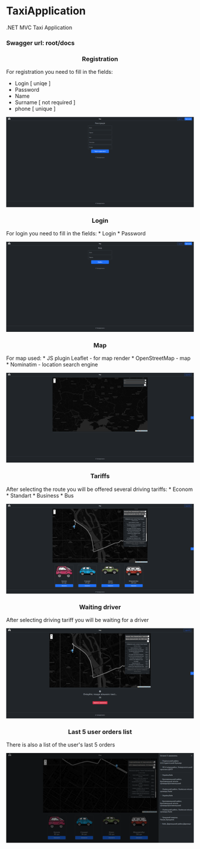 # TaxiApplication
.NET MVC Taxi Application

### Swagger url:  root/docs

<h3 align="center">Registration</h3>

For registration you need to fill in the fields:
* Login [ uniqe ]
* Password
* Name
* Surname [ not required ]
* phone [ unique ]

![Registration](./imgs/Registration.png)

<h3 align="center">Login</h3>
For login you need to fill in the fields:
* Login
* Password

![Login](./imgs/Login.png)

<h3 align="center">Map</h3>
For map used:
* JS plugin Leaflet - for map render
* OpenStreetMap - map 
* Nominatim - location search engine

![Map](./imgs/Map.png)

<h3 align="center">Tariffs</h3>
After selecting the route you will be offered several driving tariffs:
* Econom
* Standart
* Business
* Bus

![MapTariffs](./imgs/MapTariffs.png)

<h3 align="center">Waiting driver</h3>
After selecting driving tariff you will be waiting for a driver

![WaitingDriver](./imgs/Waiting.png)

<h3 align="center">Last 5 user orders list</h3>
There is also a list of the user's last 5 orders

![WaitingDriver](./imgs/LastOrders.png)


